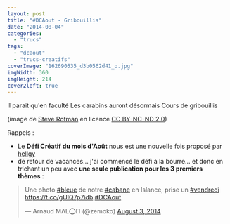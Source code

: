 ```yaml
---
layout: post
title: "#DCAout - Gribouillis"
date: "2014-08-04"
categories: 
  - "trucs"
tags: 
  - "dcaout"
  - "trucs-creatifs"
coverImage: "162690535_d3b0562d41_o.jpg"
imgWidth: 360
imgHeight: 214
cover2left: true
---
```


Il parait qu'en faculté Les carabins auront désormais Cours de gribouillis

(image de [Steve Rotman](https://flic.kr/p/fnQee) en licence [CC BY-NC-ND 2.0](https://creativecommons.org/licenses/by-nc-nd/2.0/))

Rappels :

- Le **Défi Créatif du mois d'Août** nous est une nouvelle fois proposé par [hellgy](http://weblog.redisdead.net/main/post/2014/07/27/Un-defi-creatif-pour-le-mois-d-Aout)
- de retour de vacances… j'ai commencé le défi à la bourre… et donc en trichant un peu avec **une seule publication pour les 3 premiers thèmes** :

<blockquote class="twitter-tweet" lang="fr"><p>Une photo <a href="https://twitter.com/hashtag/bleue?src=hash">#bleue</a> de notre <a href="https://twitter.com/hashtag/cabane?src=hash">#cabane</a> en Islance, prise un <a href="https://twitter.com/hashtag/vendredi?src=hash">#vendredi</a> <a href="https://t.co/gUlQ7p7idb">https://t.co/gUlQ7p7idb</a> <a href="https://twitter.com/hashtag/DCAout?src=hash">#DCAout</a></p>— Arnaud MΛL⭕П (@zemoko) <a href="https://twitter.com/zemoko/statuses/496019477717606403">August 3, 2014</a></blockquote>
